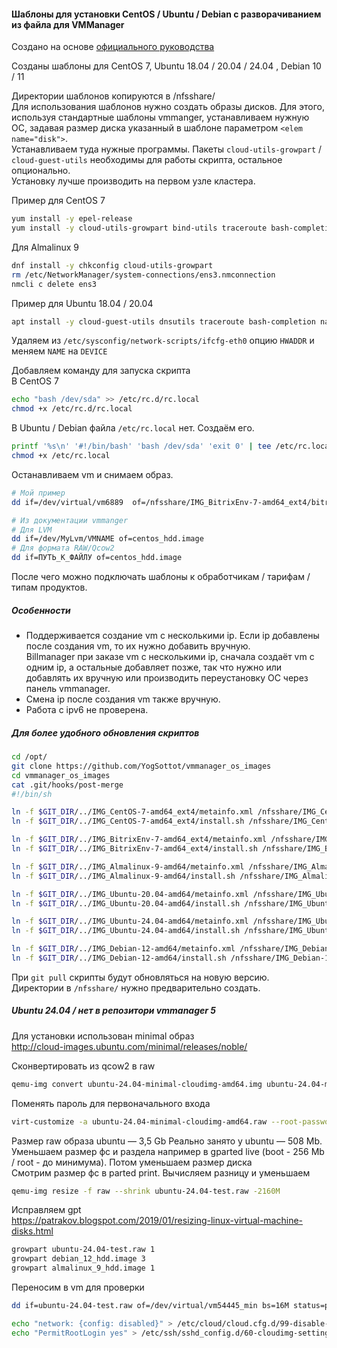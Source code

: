 #### Шаблоны для установки CentOS / Ubuntu / Debian с разворачиванием из файла для VMManager  

Создано на основе [официального руководства](https://docs.ispsystem.ru/vmmanager-kvm/shablony-os-i-retsepty/shablony-os/sozdanie-shablonov-os#id-%D0%A1%D0%BE%D0%B7%D0%B4%D0%B0%D0%BD%D0%B8%D0%B5%D1%88%D0%B0%D0%B1%D0%BB%D0%BE%D0%BD%D0%BE%D0%B2%D0%9E%D0%A1-CentOS%D1%81%D1%80%D0%B0%D0%B7%D0%B2%D0%BE%D1%80%D0%B0%D1%87%D0%B8%D0%B2%D0%B0%D0%BD%D0%B8%D0%B5%D0%BC%D0%B8%D0%B7%D1%84%D0%B0%D0%B9%D0%BB%D0%B0)

Созданы шаблоны для CentOS 7, Ubuntu 18.04 / 20.04 / 24.04 , Debian 10 / 11  

Директории шаблонов копируются в /nfsshare/  
Для использования шаблонов нужно создать образы дисков. Для этого, используя стандартные шаблоны vmmanger, устанавливаем нужную ОС, задавая размер диска указанный в шаблоне параметром ```<elem name="disk">```.  
Устанавливаем туда нужные программы. Пакеты ```cloud-utils-growpart``` / ```cloud-guest-utils``` необходимы для работы скрипта, остальное опционально.  
Установку лучше производить на первом узле кластера.  

Пример для CentOS 7  

```bash
yum install -y epel-release
yum install -y cloud-utils-growpart bind-utils traceroute bash-completion bash-completion-extras nano ncdu net-tools wget byobu deltarpm
```

Для Almalinux 9  

```bash
dnf install -y chkconfig cloud-utils-growpart
rm /etc/NetworkManager/system-connections/ens3.nmconnection
nmcli c delete ens3
```

Пример для Ubuntu 18.04 / 20.04  

```bash
apt install -y cloud-guest-utils dnsutils traceroute bash-completion nano ncdu net-tools wget byobu locales-all
```

Удаляем из ```/etc/sysconfig/network-scripts/ifcfg-eth0```
опцию ```HWADDR``` и меняем ```NAME``` на ```DEVICE```  

Добавляем команду для запуска скрипта  
В CentOS 7

```bash
echo "bash /dev/sda" >> /etc/rc.d/rc.local
chmod +x /etc/rc.d/rc.local
```

В Ubuntu / Debian файла ```/etc/rc.local``` нет. Создаём его.

```bash
printf '%s\n' '#!/bin/bash' 'bash /dev/sda' 'exit 0' | tee /etc/rc.local
chmod +x /etc/rc.local
```

Останавливаем vm и снимаем образ.  

```bash
# Мой пример
dd if=/dev/virtual/vm6889  of=/nfsshare/IMG_BitrixEnv-7-amd64_ext4/bitrixenv_7_hdd.image bs=16M status=progress

# Из документации vmmanger  
# Для LVM
dd if=/dev/MyLvm/VMNAME of=centos_hdd.image
# Для формата RAW/Qcow2
dd if=ПУТЬ_К_ФАЙЛУ of=centos_hdd.image
```

После чего можно подключать шаблоны к обработчикам / тарифам / типам продуктов.  

##### Особенности  

- Поддерживается создание vm с несколькими ip. Если ip добавлены после создания vm, то их нужно добавить вручную.  
  Billmanager при заказе vm с несколькими ip, сначала создаёт vm с одним ip, а остальные добавляет позже, так что нужно или добавлять их вручную или производить переустановку ОС через панель vmmanager.
- Смена ip после создания vm также вручную.  
- Работа с ipv6 не проверена.  

##### Для более удобного обновления скриптов

```bash
cd /opt/
git clone https://github.com/YogSottot/vmmanager_os_images
cd vmmanager_os_images
cat .git/hooks/post-merge 
#!/bin/sh

ln -f $GIT_DIR/../IMG_CentOS-7-amd64_ext4/metainfo.xml /nfsshare/IMG_CentOS-7-amd64_ext4/
ln -f $GIT_DIR/../IMG_CentOS-7-amd64_ext4/install.sh /nfsshare/IMG_CentOS-7-amd64_ext4/

ln -f $GIT_DIR/../IMG_BitrixEnv-7-amd64_ext4/metainfo.xml /nfsshare/IMG_BitrixEnv-7-amd64_ext4/
ln -f $GIT_DIR/../IMG_BitrixEnv-7-amd64_ext4/install.sh /nfsshare/IMG_BitrixEnv-7-amd64_ext4/

ln -f $GIT_DIR/../IMG_Almalinux-9-amd64/metainfo.xml /nfsshare/IMG_Almalinux-9-amd64/
ln -f $GIT_DIR/../IMG_Almalinux-9-amd64/install.sh /nfsshare/IMG_Almalinux-9-amd64/

ln -f $GIT_DIR/../IMG_Ubuntu-20.04-amd64/metainfo.xml /nfsshare/IMG_Ubuntu-20.04-amd64/
ln -f $GIT_DIR/../IMG_Ubuntu-20.04-amd64/install.sh /nfsshare/IMG_Ubuntu-20.04-amd64/

ln -f $GIT_DIR/../IMG_Ubuntu-24.04-amd64/metainfo.xml /nfsshare/IMG_Ubuntu-24.04-amd64/
ln -f $GIT_DIR/../IMG_Ubuntu-24.04-amd64/install.sh /nfsshare/IMG_Ubuntu-24.04-amd64/

ln -f $GIT_DIR/../IMG_Debian-12-amd64/metainfo.xml /nfsshare/IMG_Debian-12-amd64/
ln -f $GIT_DIR/../IMG_Debian-12-amd64/install.sh /nfsshare/IMG_Debian-12-amd64/

```

При ```git pull``` скрипты будут обновляться на новую версию.  
Директории в ```/nfsshare/``` нужно предварительно создать.

##### Ubuntu 24.04 / нет в репозитори vmmanager 5  

Для установки использован minimal образ  
http://cloud-images.ubuntu.com/minimal/releases/noble/  

Сконвертировать из qcow2 в raw  

```bash
qemu-img convert ubuntu-24.04-minimal-cloudimg-amd64.img ubuntu-24.04-minimal-cloudimg-amd64.raw
```

Поменять пароль для первоначального входа  

```bash
virt-customize -a ubuntu-24.04-minimal-cloudimg-amd64.raw --root-password password:<password>
```

Размер raw образа ubuntu — 3,5 Gb Реально занято у ubuntu — 508 Mb.
Уменьшаем размер фс и раздела например в gparted live (boot - 256 Mb / root - до минимума). Потом уменьшаем размер диска  
Смотрим размер фс в parted print. Вычисляем разницу и уменьшаем  

```bash
qemu-img resize -f raw --shrink ubuntu-24.04-test.raw -2160M
```

Исправляем gpt  
https://patrakov.blogspot.com/2019/01/resizing-linux-virtual-machine-disks.html  

```bash
growpart ubuntu-24.04-test.raw 1
growpart debian_12_hdd.image 3
growpart almalinux_9_hdd.image 1
```

Переносим в vm для проверки  

```bash
dd if=ubuntu-24.04-test.raw of=/dev/virtual/vm54445_min bs=16M status=progress
```

```bash
echo "network: {config: disabled}" > /etc/cloud/cloud.cfg.d/99-disable-network-config.cfg
echo "PermitRootLogin yes" > /etc/ssh/sshd_config.d/60-cloudimg-settings.conf
```
